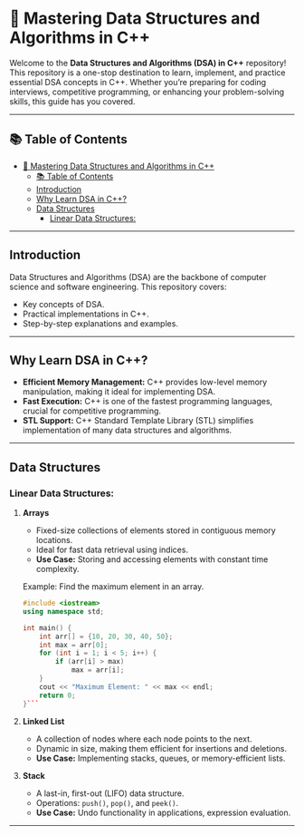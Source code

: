 # 🚀 Mastering Data Structures and Algorithms in C++

Welcome to the **Data Structures and Algorithms (DSA) in C++** repository! This repository is a one-stop destination to learn, implement, and practice essential DSA concepts in C++. Whether you’re preparing for coding interviews, competitive programming, or enhancing your problem-solving skills, this guide has you covered.

---

## 📚 Table of Contents

- [🚀 Mastering Data Structures and Algorithms in C++](#-mastering-data-structures-and-algorithms-in-c)
  - [📚 Table of Contents](#-table-of-contents)
  - [Introduction](#introduction)
  - [Why Learn DSA in C++?](#why-learn-dsa-in-c)
  - [Data Structures](#data-structures)
    - [Linear Data Structures:](#linear-data-structures)

---

## Introduction

Data Structures and Algorithms (DSA) are the backbone of computer science and software engineering. This repository covers:
- Key concepts of DSA.
- Practical implementations in C++.
- Step-by-step explanations and examples.

---

## Why Learn DSA in C++?

- **Efficient Memory Management:** C++ provides low-level memory manipulation, making it ideal for implementing DSA.
- **Fast Execution:** C++ is one of the fastest programming languages, crucial for competitive programming.
- **STL Support:** C++ Standard Template Library (STL) simplifies implementation of many data structures and algorithms.

---

## Data Structures

### Linear Data Structures:
1. **Arrays**
   - Fixed-size collections of elements stored in contiguous memory locations.
   - Ideal for fast data retrieval using indices.
   - **Use Case:** Storing and accessing elements with constant time complexity.

   Example: Find the maximum element in an array.  
   ```cpp
   #include <iostream>
   using namespace std;

   int main() {
       int arr[] = {10, 20, 30, 40, 50};
       int max = arr[0];
       for (int i = 1; i < 5; i++) {
           if (arr[i] > max)
               max = arr[i];
       }
       cout << "Maximum Element: " << max << endl;
       return 0;
   }```

2. **Linked List**  
   - A collection of nodes where each node points to the next.
   - Dynamic in size, making them efficient for insertions and deletions.
   - **Use Case:** Implementing stacks, queues, or memory-efficient lists.


3. **Stack**  
   - A last-in, first-out (LIFO) data structure.
   - Operations: `push()`, `pop()`, and `peek()`.
   - **Use Case:** Undo functionality in applications, expression evaluation.
---
